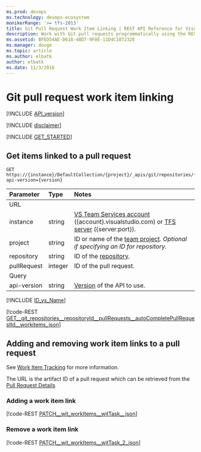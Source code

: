 ```yaml
---
ms.prod: devops
ms.technology: devops-ecosystem
monikerRange: '>= tfs-2013'
title: Git Pull Request Work Item Linking | REST API Reference for Visual Studio Team Services and Team Foundation Server
description: Work with Git pull requests programmatically using the REST APIs for Visual Studio Team Services and Team Foundation Server.
ms.assetid: BFED54AE-D618-48D7-9F0E-11D4C107232E
ms.manager: douge
ms.topic: article
ms.author: elbatk
author: elbatk
ms.date: 11/3/2016
---
```


# Git pull request work item linking
[!INCLUDE [API_version](../../_data/version3-preview.md)]

[!INCLUDE [disclaimer](../../_data/disclaimer.md)]

[!INCLUDE [GET_STARTED](../../_data/get-started.md)]

## Get items linked to a pull request

```no-highlight
GET https://{instance}/DefaultCollection/{project}/_apis/git/repositories/{repository}/pullRequests/{pullRequest}/workitems?api-version={version}
```

| Parameter   | Type    | Notes
|:------------|:--------|:---------------------------------------------------------------------------------------
| URL
| instance    | string  | [VS Team Services account](/vsts/integrate/get-started/rest/basics) ({account}.visualstudio.com) or [TFS server](/vsts/integrate/get-started/rest/basics) ({server:port}).
| project     | string  | ID or name of the [team project](../../tfs/projects.md). *Optional if specifying an ID for repository.*
| repository  | string  | ID of the [repository](../repositories.md).
| pullRequest | integer | ID of the pull request.
| Query
| api-version | string  | [Version](../../../concepts/rest-api-versioning.md) of the API to use.

[!INCLUDE [ID_vs_Name](../_data/id_or_name.md)]

[!code-REST [GET__git_repositories__repositoryId__pullRequests__autoCompletePullRequestId__workitems_json](../_data/pullRequests/GET__git_repositories__repositoryId__pullRequests__autoCompletePullRequestId__workitems.json)]

## Adding and removing work item links to a pull request

See [Work Item Tracking](../../wit/overview.md) for more information.

The URL is the artifact ID of a pull request which can be retrieved from the [Pull Request Details](./pull-requests.md)

### Adding a work item link

[!code-REST [PATCH__wit_workItems__witTask__json](../_data/pullRequests/PATCH__wit_workItems__witTask_.json)]

### Remove a work item link

[!code-REST [PATCH__wit_workItems__witTask_2_json](../_data/pullRequests/PATCH__wit_workItems__witTask_2.json)]

